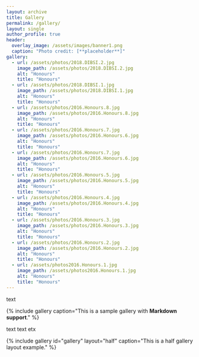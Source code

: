 ```yaml
---
layout: archive
title: Gallery
permalink: /gallery/
layout: single
author_profile: true
header:
  overlay_image: /assets/images/banner1.png
  caption: "Photo credit: [**placeholder**]"
gallery:
  - url: /assets/photos/2018.DIBSI.2.jpg
    image_path: /assets/photos/2018.DIBSI.2.jpg
    alt: "Honours"
    title: "Honours"
  - url: /assets/photos/2018.DIBSI.1.jpg
    image_path: /assets/photos/2018.DIBSI.1.jpg
    alt: "Honours"
    title: "Honours"
  - url: /assets/photos/2016.Honours.8.jpg
    image_path: /assets/photos/2016.Honours.8.jpg
    alt: "Honours"
    title: "Honours"
  - url: /assets/photos/2016.Honours.7.jpg
    image_path: /assets/photos/2016.Honours.6.jpg
    alt: "Honours"
    title: "Honours"
  - url: /assets/photos/2016.Honours.7.jpg
    image_path: /assets/photos/2016.Honours.6.jpg
    alt: "Honours"
    title: "Honours"
  - url: /assets/photos/2016.Honours.5.jpg
    image_path: /assets/photos/2016.Honours.5.jpg
    alt: "Honours"
    title: "Honours"
  - url: /assets/photos/2016.Honours.4.jpg
    image_path: /assets/photos/2016.Honours.4.jpg
    alt: "Honours"
    title: "Honours"
  - url: /assets/photos/2016.Honours.3.jpg
    image_path: /assets/photos/2016.Honours.3.jpg
    alt: "Honours"
    title: "Honours"
  - url: /assets/photos/2016.Honours.2.jpg
    image_path: /assets/photos/2016.Honours.2.jpg
    alt: "Honours"
    title: "Honours"
  - url: /assets/photos2016.Honours.1.jpg
    image_path: /assets/photos2016.Honours.1.jpg
    alt: "Honours"
    title: "Honours"
---
```


text

{% include gallery caption="This is a sample gallery with **Markdown support**." %}

text text etx

{% include gallery id="gallery" layout="half" caption="This is a half gallery layout example." %}

